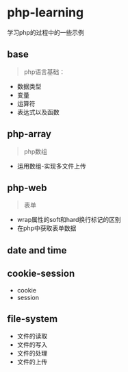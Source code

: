 # php-learning
学习php的过程中的一些示例
## base
>php语言基础：
  * 数据类型
  * 变量
  * 运算符
  * 表达式以及函数
  
## php-array
>php数组
 * 运用数组-实现多文件上传
 
## php-web
>表单
 * wrap属性的soft和hard换行标记的区别
 * 在php中获取表单数据
 
 
## date and time 

## cookie-session
 * cookie
 * session
 
 
## file-system
 * 文件的读取
 * 文件的写入
 * 文件的处理
 * 文件的上传